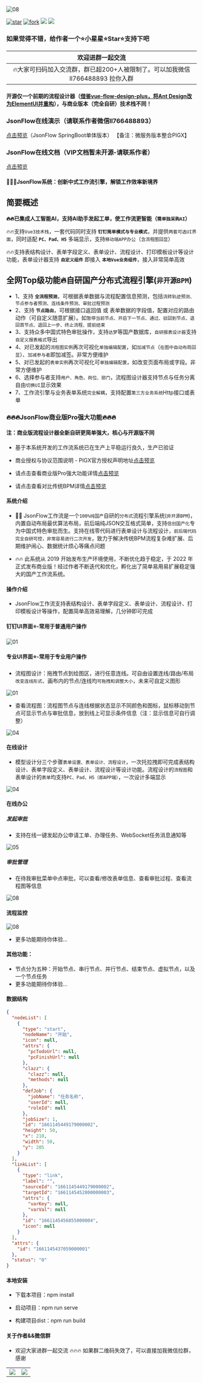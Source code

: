 ![08](public/favicon.ico)

[![star](https://gitee.com/jackrolling/json-flow-ui/badge/star.svg?theme=dark)](https://gitee.com/jackrolling/json-flow-ui/stargazers) [![fork](https://gitee.com/jackrolling/json-flow-ui/badge/fork.svg?theme=dark)](https://gitee.com/jackrolling/json-flow-ui/members) <img src="https://img.shields.io/badge/release-v1.0.0-brightgreen.svg"> <img src="https://shields.io/badge/license-APACHE2.0-blue">

### 如果觉得不错，给作者一个⭐️小星星⭐️Star⭐️支持下️吧

|                     欢迎进群一起交流                      |
|:-------------------------------------------------:|
| 🔥大家可扫码加入交流群，群已超200+人被限制了。可以加我微信 ll766488893 拉你入群 |

#### 开源仅一个前期的流程设计器（[借鉴vue-flow-design-plus，将Ant Design改为ElementUI并重构](https://gitee.com/zhangyeping/vue-flow-design-plus)），与商业版本（完全自研）技术栈不同！

### JsonFlow在线演示（请联系作者微信ll766488893）
[点击预览](http://47.109.57.40/)（JsonFlow SpringBoot单体版本） 【备注：微服务版本整合PIGX】

### JsonFlow在线文档（VIP文档暂未开源-请联系作者）
[点击预览](https://flow.pig4cloud.com/)

#### 🎉🎉🎉JsonFlow系统：创新中式工作流引擎，解锁工作效率新境界

## 简要概述

**🔥🔥已集成人工智能AI，支持AI助手发起工单，使工作流更智能（`需单独采购AI`）**

🔥🔥支持`Vue3技术栈`，一套代码同时支持 **`钉钉简单模式与专业模式`**，并提供`两套可选UI界面`，同时适配 **`PC、Pad、H5`** 多端显示，支持`移动端APP办公`（`含流程图回显`）

🔥🔥支持表结构设计、表单字段定义、表单设计、流程设计、打印模板设计等设计功能，表单设计器支持 **`自定义组件`** 即接入 **`本地Vue业务组件`**，接入非常简单高效

## 全网Top级功能🔥自研国产分布式流程引擎(`非开源BPM`)
- 1、支持 **`全流程预测`**，可根据表单数据与流程配置信息预测，包括`流转轨迹预测、节点参与者预测、连线条件预测、审批过程预测`
- 2、支持 **`节点路由`**，可根据接口返回值 或 表单数据的字段值，配置对应的路由动作（可自定义随意扩展）。如`暂停当前节点、开启下一节点、通过、驳回到节点、退回首节点、退回上一步、终止流程、提前结束`
- 3、支持众多中国式特色审批操作，支持`达梦`等国产数据库，`自研报表设计器`支持`自定义报表格式`导出
- 4、对已发起的`流程图实例`再次可视化`单独编辑配置`，如`加减节点`（`在图中自动布局回显`）、`加减参与者`即加减签。非常方便维护
- 5、对已发起的`表单实例`再次可视化可`单独编辑配置`，如改变页面布局或字段。非常方便维护
- 6、选择参与者支持`用户、角色、岗位、部门`，流程图设计器支持节点与任务分离自由`切换UI`显示效果
- 7、工作流引擎与业务表单系统`完全解耦`，支持配置`第三方业务系统`Http接口或表单

### 🔥🔥🔥JsonFlow商业版Pro强大功能🔥🔥🔥
#### 注：商业版流程设计器全新自研更简单强大，核心与开源版不同

- 基于本系统开发的工作流系统已在生产上平稳运行良久，生产已验证

- 商业授权与协议范围说明 - PIGX官方授权声明地址[点击预览](https://pig4cloud.com/data/doc/info/auth-intro.html)
- 请点击查看商业版Pro强大功能详情[点击预览](https://flow.pig4cloud.com/home/function/)
- 请点击查看对比传统BPM详情[点击预览](https://flow.pig4cloud.com/home/compare/)

#### 系统介绍

- 🎉🎉 JsonFlow工作流是一个`100%纯国产`自研的`分布式`流程引擎系统(`非开源BPM`)，内置自动布局最优算法布局，前后端纯JSON交互格式简单，支持`信创国产化`专为中国式特色审批而生。支持在线零代码进行表单设计与流程设计，`前后端代码完全自研可控，非常容易进行二次开发`，致力于解决传统BPM流程复杂难扩展、后期维护闹心、数据统计烦心等痛点问题

- 🔥🔥 此系统从 2019 开始发布生产环境使用，不断优化趋于稳定，于 2022 年正式发布商业版！经过作者不断迭代和优化，孵化出了简单易用易扩展稳定强大的国产工作流系统。

#### 操作介绍
- JsonFlow工作流支持表结构设计、表单字段定义、表单设计、流程设计、打印模板设计等操作，配置简单高效易理解，几分钟即可完成

#### 钉钉UI界面⭐️-常用于普通用户操作
![01](public/usages/img_1.png)

#### 专业UI界面⭐-常用于专业用户操作️
- 流程图设计：拖拽节点到绘图区，进行任意连线。可自由设置连线/路由/布局`改变连线形式`、画布内的节点/连线均`可拖拽和调整大小`，未来可自定义图形

![01](public/usages/img.png)

- 查看流程图：流程图节点与连线根据状态显示不同颜色和图标，鼠标移动到节点可显示节点与审批信息，放到线上可显示条件信息（注：显示信息可自行调整）

![04](public/usages/04.png)

#### 在线设计
- 模型设计分三个步骤`表单设置、表单设计、流程设计`，一次托拉拽即可完成表结构设计、表单字段定义、表单设计、流程设计等设计功能。流程设计的`流程图`和表单设计的`表单`均支持`PC、Pad、H5（即APP端）`，一次设计多端显示

![04](public/flow/img_1.png)

#### 在线办公
##### 发起审批
- 支持在线一键发起办公申请工单、办理任务、WebSocket任务消息通知等
  
![05](public/usages/05.png)

##### 审批管理
- 在待我审批菜单中点审批，可以查看/修改表单信息、查看审批过程、查看流程图等信息
  
![08](public/flow/08.png)

#### 流程监控

![08](public/flow/60.png)

- 更多功能期待你体验...

#### 其他功能：
- 节点分为五种：开始节点、串行节点、并行节点、结束节点、虚拟节点，以及一个节点任务
- 更多功能期待你体验...

#### 数据结构
```json
{
  "nodeList": [
    {
      "type": "start",
      "nodeName": "开始",
      "icon": null,
      "attrs": {
        "pcTodoUrl": null,
        "pcFinishUrl": null
      },
      "clazz": {
        "clazz": null,
        "methods": null
      },
      "defJob": {
        "jobName": "任务名称",
        "userId": null,
        "roleId": null
      },
      "jobSize": 1,
      "id": "1661145449179000002",
      "height": 50,
      "x": 210,
      "width": 50,
      "y": 205
    }
  ],
  "linkList": [
    {
      "type": "link",
      "label": "",
      "sourceId": "1661145449179000002",
      "targetId": "1661145452800000003",
      "attrs": {
        "varKey": null,
        "varVal": null
      },
      "id": "1661145456855000004",
      "icon": null
    }
  ],
  "attrs": {
    "id": "1661145437059000001"
  },
  "status": "0"
}
```

#### 本地安装

* 下载本项目：npm install

* 启动项目：npm run serve

* 构建项目dist：npm run build

#### 关于作者&&微信群
- 欢迎大家进群一起交流 🔥🔥🔥 如果群二维码失效了，可以直接加我微信拉群，感谢

<table>
  <tr>
    <td><img src="public/about/me.png"></td>
    <td><img src="public/about/group.png"></td>
  </tr>
</table>
